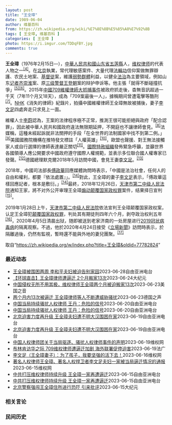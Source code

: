 ```yaml
---
layout: post
title: "王全璋"
date: 1989-06-04
author: 维基百科
from: https://zh.wikipedia.org/wiki/%E7%8E%8B%E5%85%A8%E7%92%8B
tags: [ 王全璋, 维基百科 ]
categories: [ 王全璋 ]
photo: https://i.imgur.com/TDDqFBY.jpg
comments: true
---
```

<div class="mw-parser-output"><div id="noteTA-22bb538a" class="noteTA"><div class="noteTA-group"><div data-noteta-group-source="module" data-noteta-group="People"></div></div></div>

<p><b>王全璋</b>（1976年2月15日<span class="useeditintro" title="Template:BLP editintro">—</span>），<a href="/wiki/%E4%B8%AD%E8%8F%AF%E4%BA%BA%E6%B0%91%E5%85%B1%E5%92%8C%E5%9C%8B" class="mw-redirect" title="中華人民共和國">中華人民共和國</a><a href="/wiki/%E5%B1%B1%E4%B8%9C%E7%9C%81" title="山东省">山东省</a><a href="/wiki/%E4%BA%94%E8%8E%B2%E5%8E%BF" title="五莲县">五莲縣</a>人，<a href="/wiki/%E7%BB%B4%E6%9D%83%E5%BE%8B%E5%B8%88" title="维权律师">维权律师</a>的代表人物之一<sup id="cite_ref-RFA608_4-0" class="reference"><a href="#cite_note-RFA608-4">[4]</a></sup>。在<a href="/wiki/%E5%8C%97%E4%BA%AC" class="mw-redirect" title="北京">北京</a>執業，常代理敏感案件、大量代理<a href="/wiki/%E6%B3%95%E8%BC%AA%E5%8A%9F" class="mw-redirect" title="法輪功">法輪功</a>信仰案做無罪辯護、农民土地案、<a href="/wiki/%E5%9F%BA%E7%9D%A3%E5%BE%92" title="基督徒">基督徒</a>案，維護<a href="/wiki/%E5%BC%B1%E5%8B%A2%E7%BE%A4%E9%AB%94" class="mw-redirect" title="弱勢群體">弱勢群體</a>利益，以健全<a href="/wiki/%E6%B3%95%E6%B2%BB" title="法治">法治</a>為主要領域，例如山东<a href="/wiki/%E8%AE%B0%E8%80%85" class="mw-redirect" title="记者">记者</a><a href="/w/index.php?title=%E9%BD%90%E5%B4%87%E6%B7%AE&amp;action=edit&amp;redlink=1" class="new" title="齐崇淮（页面不存在）">齐崇淮</a>案、原<a href="/wiki/%E4%B8%89%E7%BA%A7%E8%AD%A6%E7%9D%A3" title="三级警督">三级警督</a><a href="/wiki/%E7%8E%8B%E7%99%BB%E6%9C%9D" title="王登朝">王登朝</a>案的辩护申诉等。他主張「就得不斷碰撞抗爭」<sup id="cite_ref-BBC公開信_5-0" class="reference"><a href="#cite_note-BBC公開信-5">[5]</a></sup><sup id="cite_ref-6" class="reference"><a href="#cite_note-6">[6]</a></sup>。2015年<a href="/wiki/%E4%B8%AD%E5%9C%8B709%E7%B6%AD%E6%AC%8A%E5%BE%8B%E5%B8%AB%E5%A4%A7%E6%8A%93%E6%8D%95%E4%BA%8B%E4%BB%B6" title="中國709維權律師大抓捕事件">中國709維權律師大抓捕事件</a>被政府抓走後，杳無音訊超過一千天（7年11个月又18天），成為「709案最後一人」，據稱期间曾遭電擊等酷刑<sup id="cite_ref-EPOWK17_7-0" class="reference"><a href="#cite_note-EPOWK17-7">[7]</a></sup>。<a href="/wiki/NHK" class="mw-redirect" title="NHK">NHK</a>《消失的律師》紀錄片，拍攝中國維權律師王全璋無故被捕後，妻子<a href="/wiki/%E6%9D%8E%E6%96%87%E8%B6%B3" title="李文足">李文足</a>四處奔走只求見上一面。
</p><p>維權人士<a href="/wiki/%E6%9D%8E%E8%94%9A" class="mw-disambig" title="李蔚">李蔚</a>認為，王案的法律程序極不正常，推測王很可能拒絕與政府「配合認罪」，因此被中華人民共和國政府違法無限期延押，不開庭也不讓律師會見。<sup id="cite_ref-voa403_8-0" class="reference"><a href="#cite_note-voa403-8">[8]</a></sup>法媒稱，這種未經起訴就非法關押的手段「在全世界的法制國家中找不到第二例。」<sup id="cite_ref-RFI1227_9-0" class="reference"><a href="#cite_note-RFI1227-9">[9]</a></sup>美國國務院機構在推特發文標註「人權英雄」<sup id="cite_ref-voa412_10-0" class="reference"><a href="#cite_note-voa412-10">[10]</a></sup>，歐盟也聲援、對王無法接觸家人或自行選擇的律師表達嚴正關切<sup id="cite_ref-APP1228_11-0" class="reference"><a href="#cite_note-APP1228-11">[11]</a></sup>。<a href="/wiki/%E5%9C%8B%E9%9A%9B%E7%89%B9%E8%B5%A6%E7%B5%84%E7%B9%94" title="國際特赦組織">國際特赦組織</a>發佈緊急呼籲，並籲世界各國領導人應公開要求中國政府遵守國際人權規範，並表示多位聯合國人權專家已發聲。<sup id="cite_ref-12" class="reference"><a href="#cite_note-12">[12]</a></sup>德國總理默克爾2018年5月訪問中國，會見王妻<a href="/wiki/%E6%9D%8E%E6%96%87%E8%B6%B3" title="李文足">李文足</a>。<sup id="cite_ref-MERKEL_13-0" class="reference"><a href="#cite_note-MERKEL-13">[13]</a></sup>
</p><p>2018年，中國司法部長<a href="/wiki/%E5%82%85%E6%94%BF%E5%8D%8E" title="傅政华">傅政華</a>回應媒體詢問時表示，「中國是法治社會，任何人的自由和權利，都要『依法處置』」。<sup id="cite_ref-中央社_Central_New_Agency_2018_14-0" class="reference"><a href="#cite_note-中央社_Central_New_Agency_2018-14">[14]</a></sup>對此，王全璋的妻子<a href="/wiki/%E6%9D%8E%E6%96%87%E8%B6%B3" title="李文足">李文足</a>表示，「傅政華這樣回應記者，根本是敷衍。」<sup id="cite_ref-中央社_Central_New_Agency_2018_14-1" class="reference"><a href="#cite_note-中央社_Central_New_Agency_2018-14">[14]</a></sup>最終，2018年12月26日，<a href="/wiki/%E5%A4%A9%E6%B4%A5%E5%B8%82%E7%AC%AC%E4%BA%8C%E4%B8%AD%E7%BA%A7%E4%BA%BA%E6%B0%91%E6%B3%95%E9%99%A2" title="天津市第二中级人民法院">天津市第二中级人民法院</a>通知王家，將不对外公开审理王全璋<a href="/wiki/%E7%85%BD%E5%8A%A8%E9%A2%A0%E8%A6%86%E5%9B%BD%E5%AE%B6%E6%94%BF%E6%9D%83%E7%BD%AA" title="煽动颠覆国家政权罪">煽动颠覆国家政权罪</a>案件，结果择日宣判<sup id="cite_ref-trial_15-0" class="reference"><a href="#cite_note-trial-15">[15]</a></sup>。
</p><p>2019年1月28日上午，<a href="/wiki/%E5%A4%A9%E6%B4%A5%E5%B8%82%E7%AC%AC%E4%BA%8C%E4%B8%AD%E7%BA%A7%E4%BA%BA%E6%B0%91%E6%B3%95%E9%99%A2" title="天津市第二中级人民法院">天津市第二中级人民法院</a>依法宣判王全璋颠覆国家政权案，认定王全璋犯<a href="/wiki/%E9%A2%A0%E8%A6%86%E5%9B%BD%E5%AE%B6%E6%94%BF%E6%9D%83%E7%BD%AA" title="颠覆国家政权罪">颠覆国家政权罪</a>，判处其有期徒刑四年六个月，剥夺政治权利五年<sup id="cite_ref-宣判_16-0" class="reference"><a href="#cite_note-宣判-16">[16]</a></sup>，2020年4月5日清晨出狱，随即被送到老家济南的一处房屋进行<a href="/wiki/2019%E5%86%A0%E7%8A%B6%E7%97%85%E6%AF%92%E7%97%85" title="2019冠状病毒病">2019冠状病毒病</a>的隔离观察。不過，他於2020年4月24日接受《<a href="/wiki/%E7%AB%8B%E5%A0%B4%E6%96%B0%E8%81%9E" title="立場新聞">立場新聞</a>》訪問時表示，於隔離過後，仍然有監視，暫時還不能與外地的妻兒團聚。<sup id="cite_ref-TheStandNews-20200424-1_17-0" class="reference"><a href="#cite_note-TheStandNews-20200424-1-17">[17]</a></sup>
</p>
</div><!--esi <esi:include src="/esitest-fa8a495983347898/content" /> --><noscript><img src="//zh.wikipedia.org/wiki/Special:CentralAutoLogin/start?type=1x1" alt="" title="" width="1" height="1" style="border: none; position: absolute;"></noscript>
<div class="printfooter" data-nosnippet="">取自“<a dir="ltr" href="https://zh.wikipedia.org/w/index.php?title=王全璋&amp;oldid=77782824">https://zh.wikipedia.org/w/index.php?title=王全璋&amp;oldid=77782824</a>”</div><div id="recent-news"><h3>最近动态</h3><ul><li><a href="https://nodebe4.github.io/waimei/2023-06-28/%E7%8E%8B%E5%85%A8%E7%92%8B%E8%A2%AB%E5%9B%B4%E5%9B%B0%E4%B8%A4%E5%91%A8-%E6%9D%8E%E5%92%8C%E5%B9%B3%E5%A4%AB%E5%A6%87%E8%A2%AB%E8%BF%AB%E5%91%8A%E5%88%AB%E5%AE%B6%E5%9B%AD" title="王全璋被围困两周 李和平夫妇被迫告别家园—— 709案受害律师李和平（中）长期受到身份不明人员（后方）监控。 王峭岭独家提供，拍摄日期不详 中国当局持续采取强硬手段打压709案受害律师。王全璋在...">王全璋被围困两周 李和平夫妇被迫告别家园</a><time>2023-06-28</time><a class="tag">自由亚洲电台</a></li>
<li><a href="https://nodebe4.github.io/waimei/2023-06-24/%E7%8E%AF%E7%90%83%E7%9B%B4%E5%87%BB-%E7%8E%8B%E5%85%A8%E7%92%8B%E5%BE%8B%E5%B8%88%E9%81%AD%E9%80%BC%E8%BF%81-2%E4%B8%AA%E6%9C%88%E6%90%AC%E5%AE%B613%E6%AC%A1" title="【环球直击】王全璋律师遭逼迁 2个月搬家13次—— 【大纪元2023年06月24日讯】（新唐人环球直击6月23日完整版）维权律师被逼迁骚扰，王全璋：两个月搬家13次；拜登：美中关系和美印关系有区...">【环球直击】王全璋律师遭逼迁 2个月搬家13次</a><time>2023-06-24</time><a class="tag">大纪元</a></li>
<li><a href="https://nodebe4.github.io/waimei/2023-06-23/%E4%B8%AD%E5%9B%BD%E4%BE%B5%E6%9D%83%E6%97%A0%E6%89%80%E4%B8%8D%E7%94%A8%E5%85%B6%E6%9E%81-%E7%BB%B4%E6%9D%83%E5%BE%8B%E5%B8%88%E7%8E%8B%E5%85%A8%E7%92%8B%E4%B8%A4%E4%B8%AA%E6%9C%88%E8%A2%AB%E8%BF%AB%E6%90%AC%E5%AE%B613%E6%AC%A1" title="中国侵权无所不用其极，维权律师王全璋两个月被迫搬家13次—— Fri, 23 Jun 2023 15:45:30 GMT 中国维权律师王全璋从他最近居住的昌平住所向外眺望。（2023年6月20日...">中国侵权无所不用其极，维权律师王全璋两个月被迫搬家13次</a><time>2023-06-23</time><a class="tag">美国之音</a></li>
<li><a href="https://nodebe4.github.io/waimei/2023-06-23/%E4%B8%A4%E4%B8%AA%E6%9C%88%E5%86%8513%E6%AC%A1%E8%A2%AB%E9%80%BC%E8%BF%81-%E7%8E%8B%E5%85%A8%E7%92%8B%E5%BE%8B%E5%B8%88%E7%AD%89%E4%BA%BA%E4%B8%8D%E6%96%AD%E9%81%AD%E5%A8%81%E8%83%81%E9%AA%9A%E6%89%B0" title="两个月内13次被逼迁 王全璋律师等人不断遭威胁骚扰—— 2023-06-23T10:41:55.579Z 王全璋律师2023年6月20日在现居的昌平家中向美联社记者讲述他与家人被逼迁的遭遇 （德...">两个月内13次被逼迁 王全璋律师等人不断遭威胁骚扰</a><time>2023-06-23</time><a class="tag">德国之声</a></li>
<li><a href="https://nodebe4.github.io/waimei/2023-06-20/%E4%B8%AD%E5%9B%BD%E5%BD%93%E5%B1%80%E6%8C%81%E7%BB%AD%E9%AA%9A%E6%89%B0%E4%BA%BA%E6%9D%83%E5%BE%8B%E5%B8%88-%E7%8E%8B%E4%B8%B9-%E5%8D%B1%E9%99%A9%E7%9A%84%E4%BF%A1%E5%8F%B7" title="中国当局持续骚扰人权律师 王丹：危险的信号—— 中国的一些人权律师屡遭当局强制逼迁。图为王全璋律师在住所被断水断电后点蜡烛照明。 李文足推特截图 在中国当局针对维权律师和人权捍卫者的&quot;...">中国当局持续骚扰人权律师 王丹：危险的信号</a><time>2023-06-20</time><a class="tag">自由亚洲电台</a></li>
<li><a href="https://nodebe4.github.io/waimei/2023-06-20/%E4%B8%AD%E5%9B%BD%E5%BD%93%E5%B1%80%E6%8C%81%E7%BB%AD%E9%AA%9A%E6%89%B0%E4%BA%BA%E6%9D%83%E5%BE%8B%E5%B8%88-%E7%8E%8B%E4%B8%B9-%E5%8D%B1%E9%99%A9%E7%9A%84%E4%BF%A1%E5%8F%B7" title="中国当局持续骚扰人权律师 王丹：危险的信号—— 中国的一些人权律师屡遭当局强制逼迁。图为王全璋律师在住所被断水断电后点蜡烛照明。 李文足推特截图 在中国当局针对维权律师和人权捍卫者的&quot;...">中国当局持续骚扰人权律师 王丹：危险的信号</a><time>2023-06-20</time><a class="tag">自由亚洲电台</a></li>
<li><a href="https://nodebe4.github.io/waimei/2023-06-19/%E5%8C%97%E4%BA%AC%E8%BF%AB%E5%AE%B3%E5%8A%9B%E5%BA%A6%E5%86%8D%E5%8D%87%E7%BA%A7-%E7%8E%8B%E5%85%A8%E7%92%8B%E5%A4%AB%E5%A6%87%E9%81%AD%E4%B8%8D%E6%98%8E%E5%A4%A7%E6%B1%89%E5%9B%B4%E5%9B%B0%E5%9C%A8%E5%AE%B6" title="北京迫害力度再升级 王全璋夫妇遭不明大汉围困在家—— 中国人权律师王全璋周日（6月18日）住所被无故断电，昌平供电所一位工作人员受到拦阻，无法上门处理。 推特截图 中国当局迫害人权律师王全璋的手...">北京迫害力度再升级 王全璋夫妇遭不明大汉围困在家</a><time>2023-06-19</time><a class="tag">自由亚洲电台</a></li>
<li><a href="https://nodebe4.github.io/waimei/2023-06-19/%E5%8C%97%E4%BA%AC%E8%BF%AB%E5%AE%B3%E5%8A%9B%E5%BA%A6%E5%86%8D%E5%8D%87%E7%BA%A7-%E7%8E%8B%E5%85%A8%E7%92%8B%E5%A4%AB%E5%A6%87%E9%81%AD%E4%B8%8D%E6%98%8E%E5%A4%A7%E6%B1%89%E5%9B%B4%E5%9B%B0%E5%9C%A8%E5%AE%B6" title="北京迫害力度再升级 王全璋夫妇遭不明大汉围困在家—— 中国人权律师王全璋周日（6月18日）住所被无故断电，昌平供电所一位工作人员受到拦阻，无法上门处理。 推特截图 中国当局迫害人权律师王全璋的手...">北京迫害力度再升级 王全璋夫妇遭不明大汉围困在家</a><time>2023-06-19</time><a class="tag">自由亚洲电台</a></li>
<li><a href="https://nodebe4.github.io/waimei/2023-06-19/%E4%B8%AD%E5%9B%BD%E4%BA%BA%E6%9D%83%E5%BE%8B%E5%B8%88%E5%9B%A2%E5%85%B3%E4%BA%8E%E5%BD%93%E5%B1%80%E9%A9%B1%E9%80%90-%E9%AA%9A%E6%89%B0%E4%BA%BA%E6%9D%83%E5%BE%8B%E5%B8%88%E4%BA%8B%E4%BB%B6%E7%9A%84%E5%A3%B0%E6%98%8E" title="中国人权律师团关于当局驱逐、骚扰人权律师事件的声明—— 最近几个月以来，人权律师李和平家庭、王全璋家庭、包龙军家庭等被不同程度的骚扰，当局对人权律师、人权捍卫者、异议人士群体的打压使用上新手段—...">中国人权律师团关于当局驱逐、骚扰人权律师事件的声明</a><time>2023-06-19</time><a class="tag">维权网</a></li>
<li><a href="https://nodebe4.github.io/waimei/2023-06-19/%E5%B8%83%E6%9E%97%E8%82%AF%E8%AE%BF%E5%8D%8E%E4%B9%8B%E9%99%85-709%E7%BB%B4%E6%9D%83%E5%BE%8B%E5%B8%88%E9%81%AD%E9%80%BC%E8%BF%81%E5%8A%A0%E5%89%A7-%E6%B5%B7%E5%A4%96%E8%81%94%E7%BD%B2%E4%BF%83%E5%81%9C%E8%BF%AB%E5%AE%B3" title="布林肯访华之际 709维权律师遭逼迁加剧 海外联署促停迫害—— 19/06/2023 - 10:00 正当美国国务卿布林肯访华之际，北京加紧对维权律师的迫迁行动。王全璋所住单位三天前起再受断电之...">布林肯访华之际  709维权律师遭逼迁加剧  海外联署促停迫害</a><time>2023-06-19</time><a class="tag">法广</a></li>
<li><a href="https://nodebe4.github.io/waimei/2023-06-16/%E6%9D%8E%E6%96%87%E8%B6%B3-%E7%8E%8B%E5%85%A8%E7%92%8B%E5%A6%BB%E5%AD%90-%E4%B8%BA%E4%BA%86%E5%AD%A9%E5%AD%90-%E6%88%91%E8%A6%81%E5%9D%9A%E5%BC%BA%E7%9A%84%E6%B4%BB%E4%B8%8B%E5%8E%BB" title="李文足（王全璋妻子）：为了孩子，我要坚强的活下去！—— 2023年6月14日搬进昌平昌盛园新家，从晚上6点40开始，三个流氓在家门口暴力阻拦王全璋进门，倒在地上用身体顶门，警察王开国趁机闯进来大...">李文足（王全璋妻子）：为了孩子，我要坚强的活下去！</a><time>2023-06-16</time><a class="tag">维权网</a></li>
<li><a href="https://nodebe4.github.io/waimei/2023-06-15/%E8%91%97%E5%90%8D%E4%BA%BA%E6%9D%83%E5%BE%8B%E5%B8%88%E7%8E%8B%E5%85%A8%E7%92%8B-%E8%91%97%E5%90%8D%E4%BA%BA%E6%9D%83%E6%8D%8D%E5%8D%AB%E8%80%85%E6%9D%8E%E6%96%87%E8%B6%B3%E5%A4%AB%E5%A6%87%E4%B8%80%E5%AE%B6%E8%A2%AB%E5%BD%93%E5%B1%80%E9%80%BC%E8%BF%81%E6%83%85%E5%86%B5%E7%9A%84%E9%80%9A%E6%8A%A5" title="著名人权律师王全璋、著名人权捍卫者李文足夫妇一家被当局逼迁情况的通报—— 王全璋李文足一家被逼迁情况根据王全璋发布的推特顺序整理如下：（至2023年6月16日） 被逼迁的背景是进入4月份以来，发...">著名人权律师王全璋、著名人权捍卫者李文足夫妇一家被当局逼迁情况的通报</a><time>2023-06-15</time><a class="tag">维权网</a></li>
<li><a href="https://nodebe4.github.io/waimei/2023-06-15/%E4%B8%AD%E5%85%B1%E6%89%93%E5%8E%8B%E7%BB%B4%E6%9D%83%E5%BE%8B%E5%B8%88%E6%8C%81%E7%BB%AD%E5%8D%87%E7%BA%A7-%E7%8E%8B%E5%85%A8%E7%92%8B%E4%B8%80%E5%AE%B6%E5%86%8D%E9%81%AD%E9%80%BC%E8%BF%81" title="中共打压维权律师持续升级 王全璋一家再遭逼迁—— 屡遭北京公安逼迁的中国人权律师王全璋一家 李文足提供 &quot;709&quot;事件中遭到打压的中国维权律师持续受到中共当局的驱赶，不仅是维...">中共打压维权律师持续升级 王全璋一家再遭逼迁</a><time>2023-06-15</time><a class="tag">自由亚洲电台</a></li>
<li><a href="https://nodebe4.github.io/waimei/2023-06-15/%E4%B8%AD%E5%85%B1%E6%89%93%E5%8E%8B%E7%BB%B4%E6%9D%83%E5%BE%8B%E5%B8%88%E6%8C%81%E7%BB%AD%E5%8D%87%E7%BA%A7-%E7%8E%8B%E5%85%A8%E7%92%8B%E4%B8%80%E5%AE%B6%E5%86%8D%E9%81%AD%E9%80%BC%E8%BF%81" title="中共打压维权律师持续升级 王全璋一家再遭逼迁—— 屡遭北京公安逼迁的中国人权律师王全璋一家 李文足提供 &quot;709&quot;事件中遭到打压的中国维权律师持续受到中共当局的驱赶，不仅是维...">中共打压维权律师持续升级 王全璋一家再遭逼迁</a><time>2023-06-15</time><a class="tag">自由亚洲电台</a></li>
<li><a href="https://nodebe4.github.io/waimei/2023-06-15/%E5%8C%97%E4%BA%AC%E8%AD%A6%E5%AF%9F%E5%BC%BA%E9%97%AF%E7%8E%8B%E5%85%A8%E7%92%8B%E4%BD%8F%E6%89%80%E8%BF%9B%E8%A1%8C%E6%81%90%E5%90%93-%E5%BC%95%E6%9D%A5%E6%89%B9%E8%AF%84" title="北京警察强闯王全璋住所进行恐吓 引来批评—— 【大纪元2023年06月13日讯】（大纪元记者洪宁采访报导）北京警方之前以搜查吸毒人员名义欲强闯王全璋律师租住的住所被拒后，6月14日又以“非法侵入...">北京警察强闯王全璋住所进行恐吓 引来批评</a><time>2023-06-15</time><a class="tag">大纪元</a></li>
</ul></div><div id="open-opinion"><h3>相关言论</h3><ul></ul></div><div id="mjls-record"><h3>民间历史</h3><ul></ul></div>
